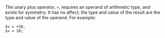 The unary plus operator, `+`, requires an operand of arithmetic type, and exists for symmetry.  It has no affect; the type and 
value of the result are the type and value of the operand. For example:

```Hack
$v = +10;
$v = 10;
```

